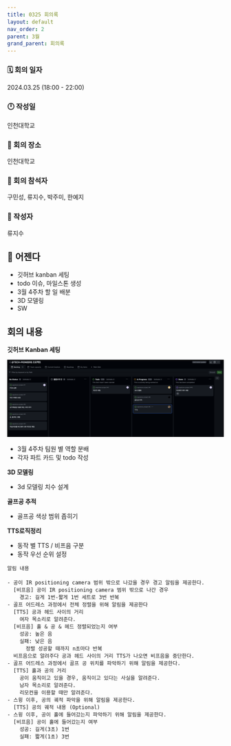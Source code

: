 ```yaml
---
title: 0325 회의록
layout: default
nav_order: 2
parent: 3월
grand_parent: 회의록
---
```


### 🗓️ 회의 일자

2024.03.25
(18:00 - 22:00)

### 🕛 작성일

인천대학교

### 🚩 회의 장소

인천대학교

### 🤝 회의 참석자

구민성, 류지수, 박주미, 한예지

### 🙎 작성자

류지수

## 📣 어젠다

- 깃허브 kanban 세팅
- todo 이슈, 마일스톤 생성
- 3월 4주차 할 일 배분
- 3D 모델링
- SW

## 회의 내용

**깃허브 Kanban 세팅**

![kanban](/public/3-4/kanban.png)

- 3월 4주차 팀원 별 역할 분배
- 각자 파트 카드 및 todo 작성

**3D 모델링**

- 3d 모델링 치수 설계

**골프공 추적**

- 골프공 색상 범위 좁히기

**TTS로직정리**

- 동작 별 TTS / 비프음 구분
- 동작 우선 순위 설정

```
알림 내용

- 공이 IR positioning camera 범위 밖으로 나갔을 경우 경고 알림을 제공한다.
  [비프음] 공이 IR positioning camera 범위 밖으로 나간 경우
    경고: 길게 1번-짧게 1번 세트로 3번 반복
- 골프 어드레스 과정에서 전체 정렬을 위해 알림을 제공한다
  [TTS] 공과 헤드 사이의 거리
    여자 목소리로 알려준다.
  [비프음] 홀 & 공 & 헤드 정렬되었는지 여부
    성공: 높은 음
    실패: 낮은 음
      정렬 성공할 때까지 n초마다 반복
  비프음으로 알려주다 공과 헤드 사이의 거리 TTS가 나오면 비프음을 중단한다.
- 골프 어드레스 과정에서 골프 공 위치를 파악하기 위해 알림을 제공한다.
  [TTS] 홀과 공의 거리
    공이 움직이고 있을 경우, 움직이고 있다는 사실을 알려준다.
    남자 목소리로 알려준다.
    리모컨을 이용할 때만 알려준다.
- 스윙 이후, 공의 궤적 파악을 위해 알림을 제공한다.
  [TTS] 공의 궤적 내용 (Optional)
- 스윙 이후, 공이 홀에 들어갔는지 파악하기 위해 알림을 제공한다.
  [비프음] 공이 홀에 들어갔는지 여부
    성공: 길게(3초) 1번
    실패: 짧게(1초) 3번
```

